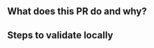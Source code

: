 ## What does this PR do and why?

<!--
Try to complete the sentence: "If this pull request is approved, it will...",
and add some information telling us why you're requesting this change

List any relevant GitHub issues, GitHub discussions, or other references.
-->

## Steps to validate locally

<!--
Describe how you checked this in your local development environment,
and how a reviewer might check it for themselves.

Consider writing tests, providing code snippets or sandboxes, or at least
a step-by-step instruction that reviewers can use to validate the change and consider
any unexpected behavior
-->

